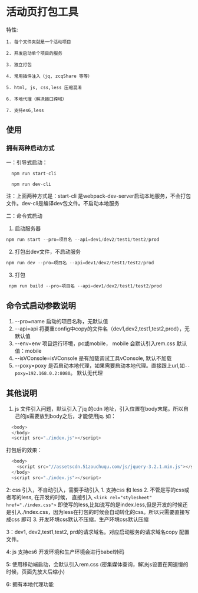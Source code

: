 # 活动页打包工具
  特性:

    1. 每个文件夹就是一个活动项目

    2. 开发启动单个项目的服务

    3. 独立打包

    4. 常用插件注入（jq, zcqShare 等等）

    5. html, js, css,less 压缩混淆

    6. 本地代理（解决接口跨域）

    7. 支持es6,less

## 使用

  ### 拥有两种启动方式
  一：引导式启动：
  
  ```js
    npm run start-cli

    npm run dev-cli 
  ```
  注：上面两种方式是：start-cli 是webpack-dev-server启动本地服务，不会打包文件。dev-cli是编译dev包文件。不启动本地服务

  二：命令式启动

  1. 启动服务器
  ```js
  npm run start --pro=项目名 --api=dev1/dev2/test1/test2/prod
  ```

  2. 打包出dev文件，不启动服务
  ```js
  npm run dev --pro=项目名 --api=dev1/dev2/test1/test2/prod
  ```
  
  3. 打包
  ```js
   npm run build --pro=项目名 --api=dev1/dev2/test1/test2/prod
  ```

## 命令式启动参数说明
  1. --pro=name 启动的项目名称，无默认值
  2. --api=api  将要重config中copy的文件名（dev1,dev2,test1,test2,prod），无默认值
  3. --env=env  项目运行环境，pc或mobile， mobile 会默认引入rem.css 默认值：mobile
  4. --isVConsole=isVConsole 是有加载调试工具vConsole, 默认不加载
  5. --poxy=poxy 是否启动本地代理，如果需要启动本地代理。直接跟上url,如```--poxy=192.168.0.2:8080```。 默认无代理


## 其他说明

  1. js 文件引入问题，默认引入了jq 的cdn 地址，引入位置在body末尾。所以自己的js需要放到body之后，才能使用jq.
    如： 

  ```js
    <body>
    </body>
    <script src="./index.js"></script>
  ```
    
  打包后的效果：

  ```js
    <body>
      <script src="//assetscdn.51zouchuqu.com/js/jquery-3.2.1.min.js"></script>
    </body>
    <script src="./index.js"></script>
  ```

  2: css 引入，不自动引入，需要手动引入
    1. 支持css 和 less
    2. 不管是写的css或者写的less, 在开发的时候，
      直接引入  ```<link rel="stylesheet" href="./index.css">```
      即使写的less,比如说写的是index.less,但是开发的时候还是引入./index.css，因为less在打包的时候会自动转化的css。所以只需要直接写成css 即可
    3. 开发环境css默认不压缩，生产环境css默认压缩

  3：dev1, dev2,test1,test2, prd的请求域名。对应启动服务的请求域名copy 配置文件。

  4: js 支持es6 开发环境和生产环境会进行babel转码

  5: 使用移动端启动，会默认引入rem.css (密集媒体查询，解决js设置在网速慢的时候，页面先放大后缩小)

  6: 拥有本地代理功能


